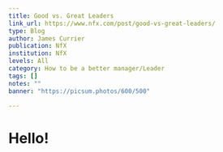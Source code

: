 ```yaml
---
title: Good vs. Great Leaders
link_url: https://www.nfx.com/post/good-vs-great-leaders/
type: Blog
author: James Currier
publication: NfX
institution: NfX
levels: All
category: How to be a better manager/Leader
tags: []
notes: ""
banner: "https://picsum.photos/600/500"

---
```


# Hello!

